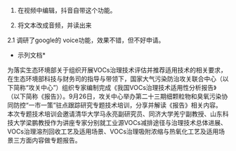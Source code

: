 1. 在视频中编辑，抖音自带这个功能。

2. 将文本改成音频，并读出来

2.1 调研了google的 voice功能，效果不错，但不好申请。

* 示列文档*

为落实生态环境部关于组织开展VOCs治理技术评估并推荐适用技术的相关要求，在生态环境部科技与财务司的指导与带领下，国家大气污染防治攻关联合中心（以下简称“攻关中心”）组织专家编制完成《我国VOCs治理技术适用性分析报告》（以下简称《报告》）。9月26日，攻关中心举办第二十三期细颗粒物和臭氧污染协同防控“一市一策”驻点跟踪研究专题技术培训，分享并解读《报告》相关内容。
本次专题技术培训会邀请清华大学马永亮副研究员、同济大学羌宁副教授、山东科技大学梁鹏教授作为讲座专家分别就工业源VOCs减排途径与治理技术总体进展、VOCs治理溶剂回收工艺及适用场景、VOCs治理吸附浓缩与热氧化工艺及适用场景三方面内容做专题报告。